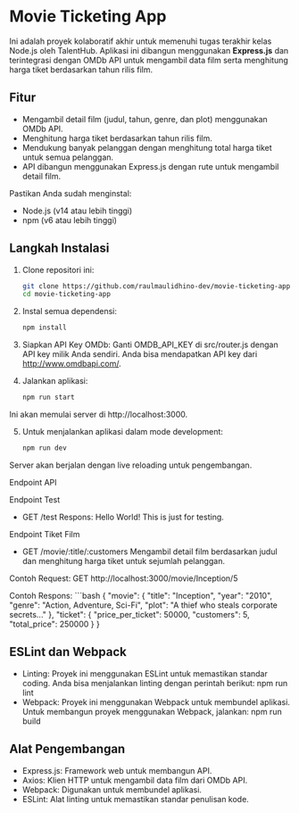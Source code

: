 # Movie Ticketing App
Ini adalah proyek kolaboratif akhir untuk memenuhi tugas terakhir kelas Node.js oleh TalentHub. Aplikasi ini dibangun menggunakan **Express.js** dan terintegrasi dengan OMDb API untuk mengambil data film serta menghitung harga tiket berdasarkan tahun rilis film.

## Fitur
- Mengambil detail film (judul, tahun, genre, dan plot) menggunakan OMDb API.
- Menghitung harga tiket berdasarkan tahun rilis film.
- Mendukung banyak pelanggan dengan menghitung total harga tiket untuk semua pelanggan.
- API dibangun menggunakan Express.js dengan rute untuk mengambil detail film.

Pastikan Anda sudah menginstal:
- Node.js (v14 atau lebih tinggi)
- npm (v6 atau lebih tinggi)

## Langkah Instalasi

1. Clone repositori ini:

   ```bash
   git clone https://github.com/raulmaulidhino-dev/movie-ticketing-app.git
   cd movie-ticketing-app

2. Instal semua dependensi:
   ```bash
   npm install

3. Siapkan API Key OMDb:
Ganti OMDB_API_KEY di src/router.js dengan API key milik Anda sendiri. 
Anda bisa mendapatkan API key dari http://www.omdbapi.com/.

4. Jalankan aplikasi:
   ```bash
   npm run start

Ini akan memulai server di http://localhost:3000.

5. Untuk menjalankan aplikasi dalam mode development:
   ```bash
   npm run dev
Server akan berjalan dengan live reloading untuk pengembangan.

Endpoint API

Endpoint Test
- GET /test
Respons: Hello World! This is just for testing.

Endpoint Tiket Film
- GET /movie/:title/:customers
Mengambil detail film berdasarkan judul dan menghitung harga tiket untuk sejumlah pelanggan.

Contoh Request:
GET http://localhost:3000/movie/Inception/5

Contoh Respons:
      ```bash
      {
        "movie": {
          "title": "Inception",
          "year": "2010",
          "genre": "Action, Adventure, Sci-Fi",
          "plot": "A thief who steals corporate secrets..."
        },
        "ticket": {
          "price_per_ticket": 50000,
          "customers": 5,
          "total_price": 250000
        }
      }

## ESLint dan Webpack
- Linting: Proyek ini menggunakan ESLint untuk memastikan standar coding. Anda bisa menjalankan linting dengan perintah berikut:
npm run lint
- Webpack: Proyek ini menggunakan Webpack untuk membundel aplikasi. Untuk membangun proyek menggunakan Webpack, jalankan:
npm run build

## Alat Pengembangan
- Express.js: Framework web untuk membangun API.
- Axios: Klien HTTP untuk mengambil data film dari OMDb API.
- Webpack: Digunakan untuk membundel aplikasi.
- ESLint: Alat linting untuk memastikan standar penulisan kode.
